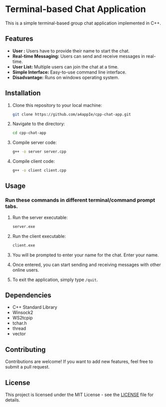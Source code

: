 # Terminal-based Chat Application

This is a simple terminal-based group chat application implemented in C++.

## Features

- **User :** Users have to provide their name to start the chat.
- **Real-time Messaging:** Users can send and receive messages in real-time.
- **User List:** Multiple users can join the chat at a time.
- **Simple Interface:** Easy-to-use command line interface.
- **Disadvantage:** Runs on windows operating system.

## Installation

1. Clone this repository to your local machine:

    ```bash
    git clone https://github.com/a4appIe/cpp-chat-app.git
    ```

2. Navigate to the directory:

    ```bash
    cd cpp-chat-app
    ```

3. Compile server code:

    ```bash
    g++ -o server server.cpp
    ```

4. Compile client code:

    ```bash
    g++ -o client client.cpp
    ```

## Usage 
### Run these commands in different terminal/command prompt tabs.

1. Run the server executable:

    ```bash
    server.exe
    ```
2. Run the client executable:

    ```bash
    client.exe
    ```

2. You will be prompted to enter your name for the chat. Enter your name.

3. Once entered, you can start sending and receiving messages with other online users.

4. To exit the application, simply type `/quit`.

## Dependencies

- C++ Standard Library
- Winsock2
- WS2tcpip
- tchar.h
- thread
- vector

## Contributing

Contributions are welcome! If you  want to add new features, feel free to submit a pull request.

## License

This project is licensed under the MIT License - see the [LICENSE](LICENSE) file for details.
